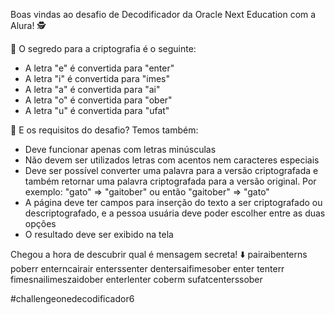 Boas vindas ao desafio de Decodificador da Oracle Next Education com a Alura! 🕵️

🔗 O segredo para a criptografia é o seguinte: 
- A letra "e" é convertida para "enter"
- A letra "i" é convertida para "imes"
- A letra "a" é convertida para "ai"
- A letra "o" é convertida para "ober"
- A letra "u" é convertida para "ufat"

📝 E os requisitos do desafio? Temos também:
- Deve funcionar apenas com letras minúsculas
- Não devem ser utilizados letras com acentos nem caracteres especiais
- Deve ser possível converter uma palavra para a versão criptografada e também retornar uma palavra criptografada para a versão original. Por exemplo: "gato" => "gaitober" ou então "gaitober" => "gato"
- A página deve ter campos para inserção do texto a ser criptografado ou descriptografado, e a pessoa usuária deve poder escolher entre as duas opções
- O resultado deve ser exibido na tela

Chegou a hora de descubrir qual é mensagem secreta! ⬇️
pairaibenterns poberr enterncairair enterssenter dentersaifimesober enter tenterr fimesnailimeszaidober enterlenter coberm sufatcenterssober

#challengeonedecodificador6
